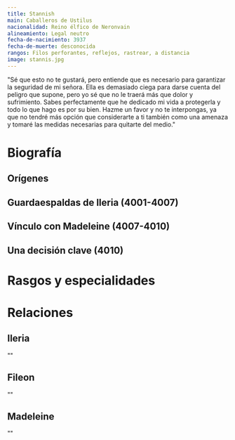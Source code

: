 ```yaml
---
title: Stannish
main: Caballeros de Ustilus
nacionalidad: Reino élfico de Neronvain 
alineamiento: Legal neutro
fecha-de-nacimiento: 3937
fecha-de-muerte: desconocida
rangos: Filos perforantes, reflejos, rastrear, a distancia
image: stannis.jpg
---
```


"Sé que esto no te gustará, pero entiende que es necesario para garantizar la seguridad de mi señora. Ella es demasiado ciega para darse cuenta del peligro que supone, pero yo sé que no le traerá más que dolor y sufrimiento. Sabes perfectamente que he dedicado mi vida a protegerla y todo lo que hago es por su bien. Hazme un favor y no te interpongas, ya que no tendré más opción que considerarte a ti también como una amenaza y tomaré las medidas necesarias para quitarte del medio."



# Biografía

## Orígenes



## Guardaespaldas de Ileria (4001-4007)



## Vínculo con Madeleine (4007-4010)



## Una decisión clave (4010)



# Rasgos y especialidades



# Relaciones

## Ileria

""

## Fileon

""

## Madeleine

""

